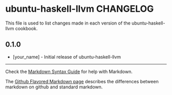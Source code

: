 ubuntu-haskell-llvm CHANGELOG
=============================

This file is used to list changes made in each version of the ubuntu-haskell-llvm cookbook.

0.1.0
-----
- [your_name] - Initial release of ubuntu-haskell-llvm

- - -
Check the [Markdown Syntax Guide](http://daringfireball.net/projects/markdown/syntax) for help with Markdown.

The [Github Flavored Markdown page](http://github.github.com/github-flavored-markdown/) describes the differences between markdown on github and standard markdown.
